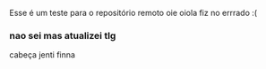 Esse é um teste para o repositório remoto
oie
oiola
fiz no errrado :(


### nao sei mas atualizei tlg
cabeça jenti finna